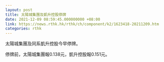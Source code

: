 ```yaml
---
layout: post
title: 太陽城集團及凱升控股停牌
date: 2021-12-09 08:59:45.000000000 +08:00
link: https://news.rthk.hk/rthk/ch/component/k2/1623418-20211209.htm
categories: rthk
---
```


太陽城集團及同系凱升控股今早停牌。

停牌前，太陽城集團報0.138元，凱升控股報0.151元。
